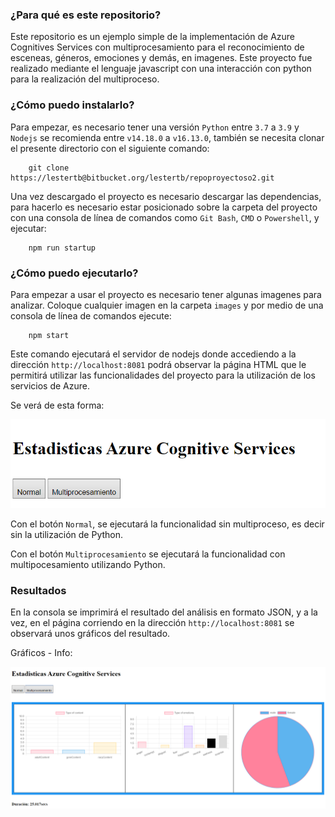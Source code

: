 ### ¿Para qué es este repositorio? ###

Este repositorio es un ejemplo simple de la implementación de Azure Cognitives Services con multiprocesamiento para el reconocimiento de esceneas, géneros, emociones y demás, en imagenes. Este proyecto fue realizado mediante el lenguaje javascript con una interacción con python para la realización del multiproceso.

### ¿Cómo puedo instalarlo? ###

Para empezar, es necesario tener una versión  `Python` entre `3.7` a `3.9` y `Nodejs` se recomienda entre `v14.18.0` a `v16.13.0`, también se necesita clonar el presente directorio con el siguiente comando:

```console
    git clone https://lestertb@bitbucket.org/lestertb/repoproyectoso2.git
```

Una vez descargado el proyecto es necesario descargar las dependencias, para hacerlo
es necesario estar posicionado sobre la carpeta del proyecto con una consola de línea
de comandos como `Git Bash`, `CMD` o `Powershell`, y ejecutar:

```console
    npm run startup
```

### ¿Cómo puedo ejecutarlo? ###

Para empezar a usar el proyecto es necesario tener algunas imagenes para analizar. Coloque cualquier imagen en la carpeta `images` y por medio de una consola de línea de comandos ejecute:

```console
    npm start
```

Este comando ejecutará el servidor de nodejs donde accediendo a la dirección `http://localhost:8081` podrá observar la página HTML que le permitirá utilizar las funcionalidades del proyecto para la utilización de los servicios de Azure.

Se verá de esta forma:

![Screenshot](./public/assets/imgReadme/Capture.PNG)

Con el botón `Normal`, se ejecutará la funcionalidad sin multiproceso, es decir sin la utilización de Python.

Con el botón `Multiprocesamiento` se ejecutará la funcionalidad con multipocesamiento utilizando Python.

### Resultados ###

En la consola se imprimirá el resultado del análisis en formato JSON, y a la vez, en el página corriendo en la dirección `http://localhost:8081` se observará unos gráficos del resultado.

Gráficos - Info:

![Screenshot](./public/assets/imgReadme/Capture2.PNG)